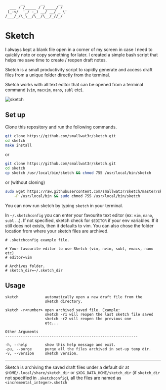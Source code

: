 ```
       __       __      __
  ___ / /_____ / /_____/ /
 (_-</  '_/ -_) __/ __/ _ \'
/___/_/\_\__/\__/\__/_//_/
```

# Sketch

I always kept a blank file open in a corner of my screen in case I need to quickly note or copy something for later. I created a simple bash script that helps me save time to create / reopen draft notes.

Sketch is a small productivity script to rapidly generate and access draft files from a unique folder directly from the terminal.

Sketch works with all text editor that can be opened from a terminal command (`vim`, `macvim`, `nano`, `subl` etc).

![sketch](https://i.imgur.com/GyXRYVT.gif)  

## Set up
Clone this repository and run the following commands.  
```sh
git clone https://github.com/smallwat3r/sketch.git
cd sketch
make install
```

or  
```sh
git clone https://github.com/smallwat3r/sketch.git
cd sketch
cp sketch /usr/local/bin/sketch && chmod 755 /usr/local/bin/sketch
```

or (without cloning)  
```sh
sudo wget https://raw.githubusercontent.com/smallwat3r/sketch/master/sketch \
    -P /usr/local/bin && sudo chmod 755 /usr/local/bin/sketch
```


You can now run sketch by typing `sketch` in your terminal.  

In `~/.sketchconfig` you can enter your favourite text editor (ex: `vim`, `nano`, `subl` ...).
If not specified, sketch check for `$EDITOR` if your env variables. If it still does not exists,
then it defaults to vim.
You can also chose the folder location from where your sketch files are archived.  

```
# .sketchconfig example file.

# Your favourite editor to use Sketch (vim, nvim, subl, emacs, nano etc)
# editor=vim

# Archives folder.
# sketch_dir=~/.sketch_dir
```

## Usage

```
sketch            automatically open a new draft file from the 
                  sketch directory.

sketch -r<number> open archived saved file. Example:
                  sketch -r1 will reopen the last sketch file saved
                  sketch -r2 will reopen the previous one
                  etc...

Other Arguments
------------------------------------------------------------

-h, --help        show this help message and exit.
-pu, --purge      purge all the files archived in set-up temp dir.
-v, --version     sketch version.
```

---

Sketch is archiving the saved draft files under a default dir at  `$HOME/.local/share/sketch_dir` or `$XDG_DATA_HOME/sketch_dir` (if `sketch_dir` not specified in `.sketchconfig`), all the files are named as `<incremental_integer>.sketch`

